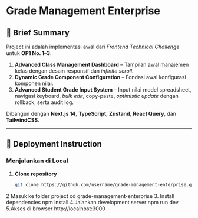 # Grade Management Enterprise

## 📄 Brief Summary
Project ini adalah implementasi awal dari *Frontend Technical Challenge* untuk **OP1 No. 1–3**.

1. **Advanced Class Management Dashboard** – Tampilan awal manajemen kelas dengan desain responsif dan *infinite scroll*.  
2. **Dynamic Grade Component Configuration** – Fondasi awal konfigurasi komponen nilai.  
3. **Advanced Student Grade Input System** – Input nilai model spreadsheet, navigasi keyboard, *bulk edit*, copy-paste, *optimistic update* dengan rollback, serta audit log.

Dibangun dengan **Next.js 14**, **TypeScript**, **Zustand**, **React Query**, dan **TailwindCSS**.

---

## 🚀 Deployment Instruction

### **Menjalankan di Local**
1. **Clone repository**
   ```bash
   git clone https://github.com/username/grade-management-enterprise.git
2 Masuk ke folder project
cd grade-management-enterprise
3. Install dependencies
npm install
4.Jalankan development server
npm run dev
5.Akses di browser
http://localhost:3000
